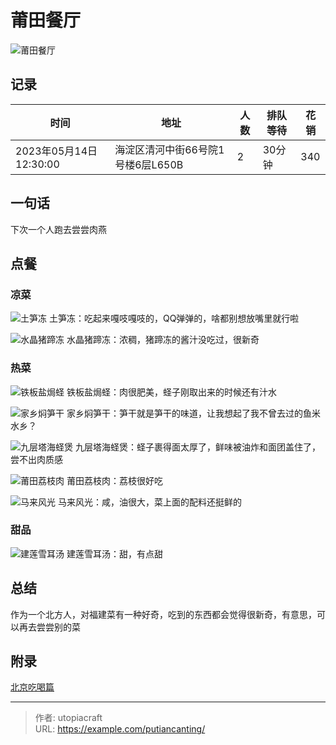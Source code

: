 # 莆田餐厅


<!--more-->

![莆田餐厅](莆田餐厅.png)

## 记录
| 时间                   | 地址                              | 人数 | 排队等待 | 花销 |
| ---------------------- | --------------------------------- | ---- | -------- | ---- |
| 2023年05月14日12:30:00 | 海淀区清河中街66号院1号楼6层L650B | 2    | 30分钟   | 340  |

## 一句话
下次一个人跑去尝尝肉燕

## 点餐
### 凉菜

![土笋冻](土笋冻.png)
土笋冻：吃起来嘎吱嘎吱的，QQ弹弹的，啥都别想放嘴里就行啦 

![水晶猪蹄冻](水晶猪蹄冻.png)
水晶猪蹄冻：浓稠，猪蹄冻的酱汁没吃过，很新奇  

### 热菜

![铁板盐焗蛏](铁板盐焗蛏.png)
铁板盐焗蛏：肉很肥美，蛏子刚取出来的时候还有汁水  


![家乡焖笋干](家乡焖笋干.png)
家乡焖笋干：笋干就是笋干的味道，让我想起了我不曾去过的鱼米水乡？

![九层塔海蛏煲](九层塔海蛏煲.png)
九层塔海蛏煲：蛏子裹得面太厚了，鲜味被油炸和面团盖住了，尝不出肉质感  


![莆田荔枝肉](莆田荔枝肉.png)
莆田荔枝肉：荔枝很好吃  

![马来风光](马来风光.png)
马来风光：咸，油很大，菜上面的配料还挺鲜的  

### 甜品
![建莲雪耳汤](建莲雪耳汤.png)
建莲雪耳汤：甜，有点甜  

## 总结
作为一个北方人，对福建菜有一种好奇，吃到的东西都会觉得很新奇，有意思，可以再去尝尝别的菜  

## 附录
[北京吃喝篇](/life-in-beijing/#吃喝篇)

---

> 作者: utopiacraft  
> URL: https://example.com/putiancanting/  

